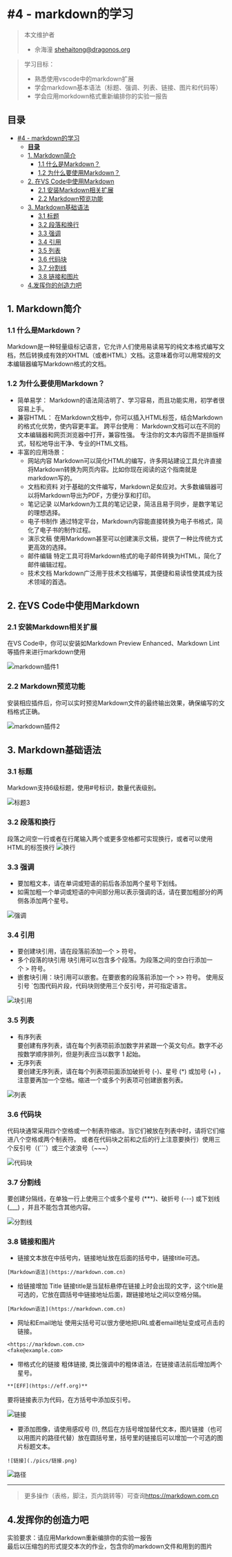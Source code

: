 # #4 - markdown的学习
>本文维护者
>
>* 佘海潼 [shehaitong@dragonos.org](shehaitong@dragonos.org "mailto:shehaitong@dragonos.org")
  
>学习目标：
>* 熟悉使用vscode中的markdown扩展<br>
>* 学会markdown基本语法（标题、强调、列表、链接、图片和代码等）<br>
>* 学会应用morkdown格式重新编排你的实验一报告



## **目录**
- [#4 - markdown的学习](#4---markdown的学习)
  - [**目录**](#目录)
  - [1. Markdown简介](#1-markdown简介)
    - [1.1 什么是Markdown？](#11-什么是markdown)
    - [1.2 为什么要使用Markdown？](#12-为什么要使用markdown)
  - [2. 在VS Code中使用Markdown](#2-在vs-code中使用markdown)
    - [2.1 安装Markdown相关扩展](#21-安装markdown相关扩展)
    - [2.2 Markdown预览功能](#22-markdown预览功能)
  - [3. Markdown基础语法](#3-markdown基础语法)
    - [3.1 标题](#31-标题)
    - [3.2 段落和换行](#32-段落和换行)
    - [3.3 强调](#33-强调)
    - [3.4 引用](#34-引用)
    - [3.5 列表](#35-列表)
    - [3.6 代码块](#36-代码块)
    - [3.7 分割线](#37-分割线)
    - [3.8 链接和图片](#38-链接和图片)
  - [4.发挥你的创造力吧](#4发挥你的创造力吧)
## 1. Markdown简介
<a id="11"></a>
### 1.1 什么是Markdown？
Markdown是一种轻量级标记语言，它允许人们使用易读易写的纯文本格式编写文档，然后转换成有效的XHTML（或者HTML）文档。这意味着你可以用常规的文本编辑器编写Markdown格式的文档。
<a id="12"></a>
### 1.2 为什么要使用Markdown？
* 简单易学： Markdown的语法简洁明了、学习容易，而且功能实用，初学者很容易上手。
* 兼容HTML： 在Markdown文档中，你可以插入HTML标签，结合Markdown的格式化优势，使内容更丰富。
跨平台使用： Markdown文档可以在不同的文本编辑器和网页浏览器中打开，兼容性强。
专注你的文本内容而不是排版样式，轻松地导出干净、专业的HTML文档。
* 丰富的应用场景：
  - 网站内容
Markdown可以简化HTML的编写，许多网站建设工具允许直接将Markdown转换为网页内容。比如你现在阅读的这个指南就是markdown写的。
  - 文档和资料
对于基础的文件编写，Markdown足矣应对。大多数编辑器可以将Markdown导出为PDF，方便分享和打印。
  - 笔记记录
以Markdown为工具的笔记记录，简洁且易于同步，是数字笔记的理想选择。
  - 电子书制作
通过特定平台，Markdown内容能直接转换为电子书格式，简化了电子书的制作过程。
  - 演示文稿
使用Markdown甚至可以创建演示文稿，提供了一种比传统方式更高效的选择。
  - 邮件编辑
特定工具可将Markdown格式的电子邮件转换为HTML，简化了邮件编辑过程。
  - 技术文档
Markdown广泛用于技术文档编写，其便捷和易读性使其成为技术领域的首选。
<a id="2"></a>
## 2. 在VS Code中使用Markdown
<a id="21"></a>
### 2.1 安装Markdown相关扩展
在VS Code中，你可以安装如Markdown Preview Enhanced、Markdown Lint等插件来进行markdown使用

![markdown插件1](./pics/markdown插件1.png)
<a id="22"></a>
### 2.2 Markdown预览功能
安装相应插件后，你可以实时预览Markdown文件的最终输出效果，确保编写的文档格式正确。

![markdown插件2](./pics/markdown插件2.jpg)

<a id="3"></a>
## 3. Markdown基础语法
<a id="31"></a>
### 3.1 标题
Markdown支持6级标题，使用#号标识，数量代表级别。

![标题3](./pics/标题3.png)
<a id="32"></a>
### 3.2 段落和换行
段落之间空一行或者在行尾输入两个或更多空格都可实现换行，或者可以使用HTML的标签换行
![换行](./pics/换行.png)


<a id="33"></a>
### 3.3 强调
- 要加粗文本，请在单词或短语的前后各添加两个星号下划线。   
- 如需加粗一个单词或短语的中间部分用以表示强调的话，请在要加粗部分的两侧各添加两个星号。

![强调](./pics/强调.png)

<a id="34"></a>
### 3.4 引用
- 要创建块引用，请在段落前添加一个 > 符号。
- 多个段落的块引用
块引用可以包含多个段落。为段落之间的空白行添加一个 > 符号。
- 嵌套块引用：块引用可以嵌套。在要嵌套的段落前添加一个 >> 符号。
使用反引号 `包围代码片段，代码块则使用三个反引号，并可指定语言。

![块引用](./pics/块引用.png)

<a id="35"></a>
### 3.5 列表
- 有序列表<br>
要创建有序列表，请在每个列表项前添加数字并紧跟一个英文句点。数字不必按数学顺序排列，但是列表应当以数字 1 起始。
- 无序列表<br>
要创建无序列表，请在每个列表项前面添加破折号 (-)、星号 (*) 或加号 (+) ，注意要再加一个空格。缩进一个或多个列表项可创建嵌套列表。

![列表](./pics/列表.jpg)

<a id="36"></a>
### 3.6 代码块
代码块通常采用四个空格或一个制表符缩进。当它们被放在列表中时，请将它们缩进八个空格或两个制表符。
或者在代码块之前和之后的行上注意要换行）使用三个反引号（(```）或三个波浪号（~~~）

![代码块](./pics/代码块.png)



<a id="37"></a>
### 3.7 分割线
要创建分隔线，在单独一行上使用三个或多个星号 (***)、破折号 (---) 或下划线 (___) ，并且不能包含其他内容。

![分割线](./pics/分割线.png)

<a id="38"></a>
### 3.8 链接和图片
- 链接文本放在中括号内，链接地址放在后面的括号中，链接title可选。

```
[Markdown语法](https://markdown.com.cn)
```

- 给链接增加 Title
链接title是当鼠标悬停在链接上时会出现的文字，这个title是可选的，它放在圆括号中链接地址后面，跟链接地址之间以空格分隔。<br>
```
[Markdown语法](https://markdown.com.cn)
```
- 网址和Email地址
使用尖括号可以很方便地把URL或者email地址变成可点击的链接。<br>
```
<https://markdown.com.cn>
<fake@example.com>
```
- 带格式化的链接
粗体链接, 类比强调中的粗体语法，在链接语法前后增加两个星号。 <br>
```
**[EFF](https://eff.org)**
```
要将链接表示为代码，在方括号中添加反引号。

![链接](./pics/链接.jpg)


- 要添加图像，请使用感叹号 (!), 然后在方括号增加替代文本，图片链接（也可以用图片的路径代替）放在圆括号里，括号里的链接后可以增加一个可选的图片标题文本。<br>
```
![链接](./pics/链接.png)
```

![路径](./pics/路径.jpg)

***
>更多操作（表格，脚注，页内跳转等）可查询<https://markdown.com.cn>
<a id="4"></a>
## 4.发挥你的创造力吧
实验要求：请应用Markdown重新编排你的实验一报告<br>最后以压缩包的形式提交本次的作业，包含你的markdown文件和用到的图片










